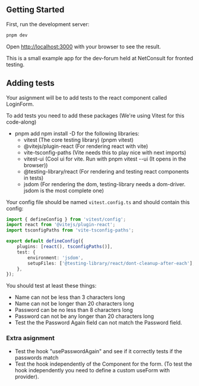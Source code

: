 ## Getting Started

First, run the development server:

```bash
pnpm dev
```

Open [http://localhost:3000](http://localhost:3000) with your browser to see the result.

This is a small example app for the dev-forum held at NetConsult for fronted testing.

## Adding tests

Your asignment will be to add tests to the react component called LoginForm.

To add tests you need to add these packages (We're using Vitest for this code-along)
- pnpm add npm install -D for the following libraries: 
    - vitest (The core testing library) (pnpm vitest)
    - @vitejs/plugin-react (For rendering react with vite)
    - vite-tsconfig-paths (Vite needs this to play nice with next imports)
    - vitest-ui (Cool ui for vite. Run with pnpm vitest --ui (It opens in the browser))
    - @testing-library/react (For rendering and testing react components in tests)
    - jsdom (For rendering the dom, testing-library needs a dom-driver. jsdom is the most complete one)

Your config file should be named `vitest.config.ts` and should contain this config:
```ts
import { defineConfig } from 'vitest/config';
import react from '@vitejs/plugin-react';
import tsconfigPaths from 'vite-tsconfig-paths';

export default defineConfig({
    plugins: [react(), tsconfigPaths()],
    test: {
        environment: 'jsdom',
        setupFiles: ['@testing-library/react/dont-cleanup-after-each'],
    },
});
```

You should test at least these things:

- Name can not be less than 3 characters long
- Name can not be longer than 20 characters long
- Password can be no less than 8 characters long
- Password can not be any longer than 20 characters long
- Test the the Password Again field can not match the Password field.

### Extra asignment

- Test the hook "usePasswordAgain" and see if it correctly tests if the passwords match
- Test the hook independently of the Component for the form. (To test the hook independently you need to define a custom useForm with provider).